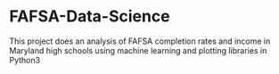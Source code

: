 # FAFSA-Data-Science
This project does an analysis of FAFSA completion rates and income in Maryland high schools using machine learning and plotting libraries in Python3                                           
